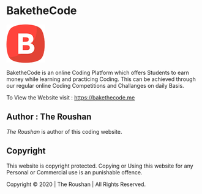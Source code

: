 # BaketheCode
![](img/small-logo.png)
>>
BaketheCode is an online Coding Platform which offers Students to earn money while learning and practicing Coding. This can be achieved through our regular online Coding Competitions and Challanges on daily Basis.

To View the Website visit : https://bakethecode.me

## Author : The Roushan
*The Roushan* is author of this coding website.

## Copyright
This website is copyright protected. Copying or Using this website for any Personal or Commercial use is an punishable offence.

Copyright &copy; 2020 | The Roushan | All Rights Reserved.
